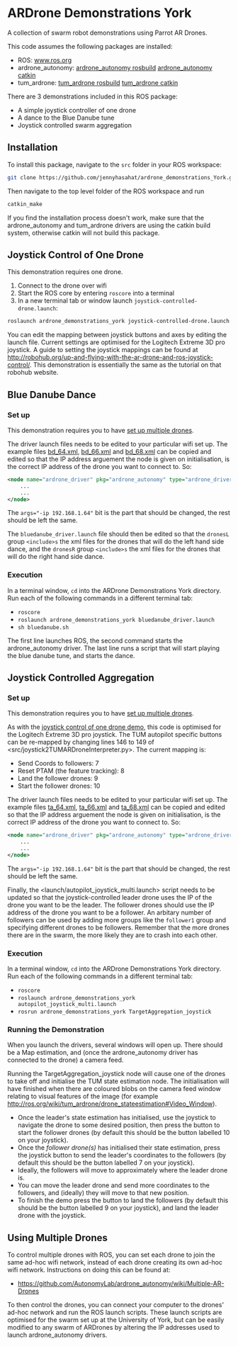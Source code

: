 ARDrone Demonstrations York
====================

A collection of swarm robot demonstrations using Parrot AR Drones.

This code assumes the following packages are installed:
* ROS: www.ros.org
* ardrone_autonomy: [ardrone_autonomy rosbuild](https://github.com/AutonomyLab/ardrone_autonomy) [ardrone_autonomy catkin](https://github.com/jennyhasahat/ardrone_autonomy)
* tum_ardrone: [tum_ardrone rosbuild](https://github.com/tum-vision/tum_ardrone) [tum_ardrone catkin](https://github.com/jennyhasahat/tum_ardrone)

There are 3 demonstrations included in this ROS package:
* A simple joystick controller of one drone
* A dance to the Blue Danube tune
* Joystick controlled swarm aggregation

Installation
------------

To install this package, navigate to the `src` folder in your ROS workspace:
```sh
git clone https://github.com/jennyhasahat/ardrone_demonstrations_York.git
```
Then navigate to the top level folder of the ROS workspace and run 
```sh
catkin_make
```
If you find the installation process doesn't work, make sure that the ardrone_autonomy and tum_ardrone drivers are using the catkin build system, otherwise catkin will not build this package.

Joystick Control of One Drone
--------------------------------

This demonstration requires one drone.
1. Connect to the drone over wifi
2. Start the ROS core by entering `roscore` into a terminal
3. In a new terminal tab or window launch `joystick-controlled-drone.launch`:
```sh
roslaunch ardrone_demonstrations_york joystick-controlled-drone.launch
```
You can edit the mapping between joystick buttons and axes by editing the launch file. Current settings are optimised for the Logitech Extreme 3D pro joystick. A guide to setting the joystick mappings can be found at <http://robohub.org/up-and-flying-with-the-ar-drone-and-ros-joystick-control/>. This demonstration is essentially the same as the tutorial on that robohub website.

Blue Danube Dance
-------------------

### Set up

This demonstration requires you to have [set up multiple drones](#using-multiple-drones).

The driver launch files needs to be edited to your particular wifi set up. The example files [bd_64.xml](launch/bd_64.launch), [bd_66.xml](launch/bd_66.launch) and [bd_68.xml](launch/bd_68.launch) can be copied and edited so that the IP address arguement the node is given on initialisation, is the correct IP address of the drone you want to connect to. 
So:
```xml
<node name="ardrone_driver" pkg="ardrone_autonomy" type="ardrone_driver" output="screen" clear_params="true"  args="-ip 192.168.1.64">
	...
	...
</node>
```
The `args="-ip 192.168.1.64"` bit is the part that should be changed, the rest should be left the same.


The `bluedanube_driver.launch` file should then be edited so that the `dronesL` group `<include>s` the xml files for the drones that will do the left hand side dance, and the `dronesR` group `<include>s` the xml files for the drones that will do the right hand side dance.

### Execution
In a terminal window, `cd` into the ARDrone Demonstrations York directory.
Run each of the following commands in a different terminal tab:
* `roscore`
* `roslaunch ardrone_demonstrations_york bluedanube_driver.launch`
* `sh bluedanube.sh`

The first line launches ROS, the second command starts the ardrone_autonomy driver. The last line runs a script that will start playing the blue danube tune, and starts the dance.


Joystick Controlled Aggregation
-------------------------------

### Set up
This demonstration requires you to have [set up multiple drones](#using-multiple-drones).

As with the [joystick control of one drone demo](#joystick-control-of-one-drone), this code is optimised for the Logitech Extreme 3D pro joystick. The TUM autopilot specific buttons can be re-mapped by changing lines 146 to 149 of <src/joystick2TUMARDroneInterpreter.py>. The current mapping is:
* Send Coords to followers: 7
* Reset PTAM (the feature tracking): 8
* Land the follower drones: 9
* Start the follower drones: 10

The driver launch files needs to be edited to your particular wifi set up. The example files [ta_64.xml](launch/ta_64.launch), [ta_66.xml](launch/ta_66.launch) and [ta_68.xml](launch/ta_68.launch) can be copied and edited so that the IP address arguement the node is given on initialisation, is the correct IP address of the drone you want to connect to. 
So:
```xml
<node name="ardrone_driver" pkg="ardrone_autonomy" type="ardrone_driver" output="screen" clear_params="true"  args="-ip 192.168.1.64">
	...
	...
</node>
```
The `args="-ip 192.168.1.64"` bit is the part that should be changed, the rest should be left the same.


Finally, the <launch/autopilot_joystick_multi.launch> script needs to be updated so that the joystick-controlled leader drone uses the IP of the drone you want to be the leader. The follower drones should use the IP address of the drone you want to be a follower. An arbitary number of followers can be used by adding more groups like the `follower1` group and specifying different drones to be followers. Remember that the more drones there are in the swarm, the more likely they are to crash into each other.

### Execution
In a terminal window, `cd` into the ARDrone Demonstrations York directory.
Run each of the following commands in a different terminal tab:
* `roscore`
* `roslaunch ardrone_demonstrations_york autopilot_joystick_multi.launch`
* `rosrun ardrone_demonstrations_york TargetAggregation_joystick`

### Running the Demonstration
When you launch the drivers, several windows will open up. There should be a Map estimation, and (once the ardrone_autonomy driver has connected to the drone) a camera feed.

Running the TargetAggregation_joystick node will cause one of the drones to take off and initialise the TUM state estimation node. The initialisation will have finished when there are coloured blobs on the camera feed window relating to visual features of the image (for example <http://ros.org/wiki/tum_ardrone/drone_stateestimation#Video_Window>).

* Once the leader's state estimation has initialised, use the joystick to navigate the drone to some desired position, then press the button to start the follower drones (by default this should be the button labelled 10 on your joystick). 
* Once the _follower drone(s)_ has initialised their state estimation, press the joystick button to send the leader's coordinates to the followers (by default this should be the button labelled 7 on your joystick).
* Ideally, the followers will move to approximately where the leader drone is.
* You can move the leader drone and send more coordinates to the followers, and (ideally) they will move to that new position.
* To finish the demo press the button to land the followers (by default this should be the button labelled 9 on your joystick), and land the leader drone with the joystick.

Using Multiple Drones
---------------------

To control multiple drones with ROS, you can set each drone to join the same ad-hoc wifi network, instead of each drone creating its own ad-hoc wifi network. Instructions on doing this can be found at:
* <https://github.com/AutonomyLab/ardrone_autonomy/wiki/Multiple-AR-Drones>

To then control the drones, you can connect your computer to the drones' ad-hoc network and run the ROS launch scripts.
These launch scripts are optimised for the swarm set up at the University of York, but can be easily modified to any swarm of ARDrones by altering the IP addresses used to launch ardrone_autonomy drivers.




